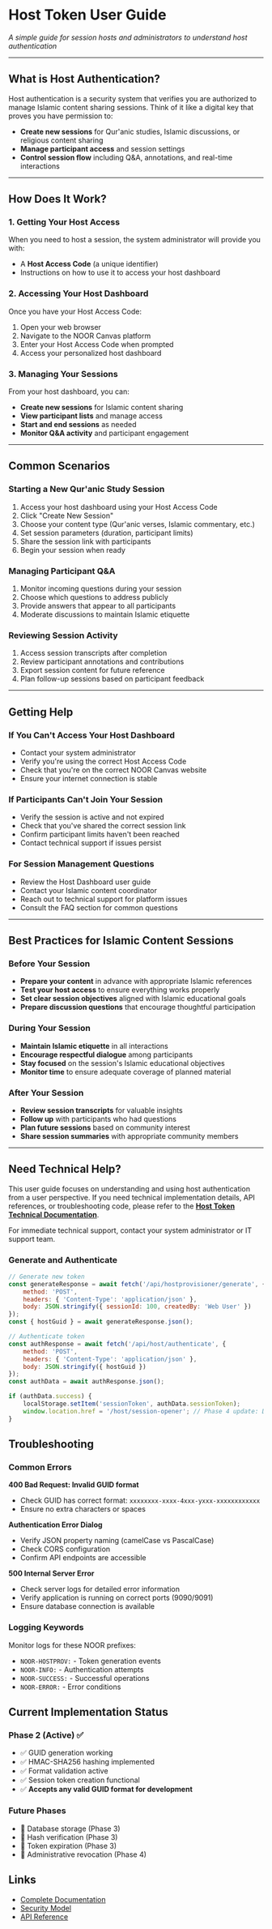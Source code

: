 # Host Token User Guide

*A simple guide for session hosts and administrators to understand host authentication*

---

## What is Host Authentication?

Host authentication is a security system that verifies you are authorized to manage Islamic content sharing sessions. Think of it like a digital key that proves you have permission to:

- **Create new sessions** for Qur'anic studies, Islamic discussions, or religious content sharing
- **Manage participant access** and session settings
- **Control session flow** including Q&A, annotations, and real-time interactions

---

## How Does It Work?

### 1. **Getting Your Host Access**
When you need to host a session, the system administrator will provide you with:
- A **Host Access Code** (a unique identifier)
- Instructions on how to use it to access your host dashboard

### 2. **Accessing Your Host Dashboard**
Once you have your Host Access Code:
1. Open your web browser
2. Navigate to the NOOR Canvas platform
3. Enter your Host Access Code when prompted
4. Access your personalized host dashboard

### 3. **Managing Your Sessions**
From your host dashboard, you can:
- **Create new sessions** for Islamic content sharing
- **View participant lists** and manage access
- **Start and end sessions** as needed
- **Monitor Q&A activity** and participant engagement

---

## Common Scenarios

### **Starting a New Qur'anic Study Session**
1. Access your host dashboard using your Host Access Code
2. Click "Create New Session"
3. Choose your content type (Qur'anic verses, Islamic commentary, etc.)
4. Set session parameters (duration, participant limits)
5. Share the session link with participants
6. Begin your session when ready

### **Managing Participant Q&A**
1. Monitor incoming questions during your session
2. Choose which questions to address publicly
3. Provide answers that appear to all participants
4. Moderate discussions to maintain Islamic etiquette

### **Reviewing Session Activity**
1. Access session transcripts after completion
2. Review participant annotations and contributions
3. Export session content for future reference
4. Plan follow-up sessions based on participant feedback

---

## Getting Help

### **If You Can't Access Your Host Dashboard**
- Contact your system administrator
- Verify you're using the correct Host Access Code
- Check that you're on the correct NOOR Canvas website
- Ensure your internet connection is stable

### **If Participants Can't Join Your Session**
- Verify the session is active and not expired
- Check that you've shared the correct session link
- Confirm participant limits haven't been reached
- Contact technical support if issues persist

### **For Session Management Questions**
- Review the Host Dashboard user guide
- Contact your Islamic content coordinator
- Reach out to technical support for platform issues
- Consult the FAQ section for common questions

---

## Best Practices for Islamic Content Sessions

### **Before Your Session**
- **Prepare your content** in advance with appropriate Islamic references
- **Test your host access** to ensure everything works properly  
- **Set clear session objectives** aligned with Islamic educational goals
- **Prepare discussion questions** that encourage thoughtful participation

### **During Your Session**
- **Maintain Islamic etiquette** in all interactions
- **Encourage respectful dialogue** among participants
- **Stay focused** on the session's Islamic educational objectives
- **Monitor time** to ensure adequate coverage of planned material

### **After Your Session**
- **Review session transcripts** for valuable insights
- **Follow up** with participants who had questions
- **Plan future sessions** based on community interest
- **Share session summaries** with appropriate community members

---

## Need Technical Help?

This user guide focuses on understanding and using host authentication from a user perspective. If you need technical implementation details, API references, or troubleshooting code, please refer to the **[Host Token Technical Documentation](../technical/host-token-system.md)**.

For immediate technical support, contact your system administrator or IT support team.

### Generate and Authenticate
```javascript
// Generate new token
const generateResponse = await fetch('/api/hostprovisioner/generate', {
    method: 'POST',
    headers: { 'Content-Type': 'application/json' },
    body: JSON.stringify({ sessionId: 100, createdBy: 'Web User' })
});
const { hostGuid } = await generateResponse.json();

// Authenticate token
const authResponse = await fetch('/api/host/authenticate', {
    method: 'POST',
    headers: { 'Content-Type': 'application/json' },
    body: JSON.stringify({ hostGuid })
});
const authData = await authResponse.json();

if (authData.success) {
    localStorage.setItem('sessionToken', authData.sessionToken);
    window.location.href = '/host/session-opener'; // Phase 4 update: Dashboard removed
}
```

## Troubleshooting

### Common Errors

**400 Bad Request: Invalid GUID format**
- Check GUID has correct format: `xxxxxxxx-xxxx-4xxx-yxxx-xxxxxxxxxxxx`
- Ensure no extra characters or spaces

**Authentication Error Dialog**  
- Verify JSON property naming (camelCase vs PascalCase)
- Check CORS configuration
- Confirm API endpoints are accessible

**500 Internal Server Error**
- Check server logs for detailed error information
- Verify application is running on correct ports (9090/9091)
- Ensure database connection is available

### Logging Keywords
Monitor logs for these NOOR prefixes:
- `NOOR-HOSTPROV:` - Token generation events
- `NOOR-INFO:` - Authentication attempts
- `NOOR-SUCCESS:` - Successful operations
- `NOOR-ERROR:` - Error conditions

## Current Implementation Status

### Phase 2 (Active) ✅
- ✅ GUID generation working
- ✅ HMAC-SHA256 hashing implemented
- ✅ Format validation active
- ✅ Session token creation functional
- ✅ **Accepts any valid GUID format for development**

### Future Phases
- 🔄 Database storage (Phase 3)
- 🔄 Hash verification (Phase 3)
- 🔄 Token expiration (Phase 3)
- 🔄 Administrative revocation (Phase 4)

## Links
- [Complete Documentation](../technical/host-token-system.md)
- [Security Model](../technical/security-model.md)
- [API Reference](../../api/index.md)
